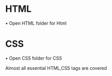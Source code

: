 # HTML 

• Open HTML folder for Html

# CSS

• Open CSS folder for CSS

Almost all essential HTML,CSS tags are covered